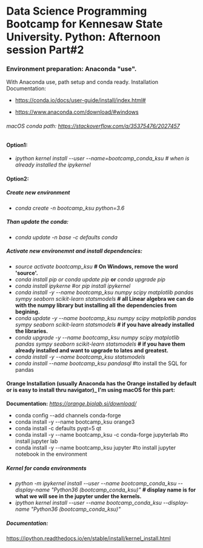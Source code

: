 # Data Science Programming Bootcamp for Kennesaw State University. Python: Afternoon session Part#2

### Environment preparation: Anaconda "use".
With Anaconda use, path setup and conda ready.
Installation Documentation:

* https://conda.io/docs/user-guide/install/index.html#

* https://www.anaconda.com/download/#windows

###### macOS conda path: _https://stackoverflow.com/a/35375476/2027457_


#### Option1:

* _ipython kernel install --user --name=bootcamp_conda_ksu # when is already installed the ipykernel_

#### Option2:


##### Create new environment
* _conda create -n bootcamp_ksu python=3.6_

##### Than update the conda:
* _conda update -n base -c defaults conda_

##### Activate new environemnt and install dependencies:
* _source activate bootcamp_ksu_  **# On Windows, remove the word 'source'.**
* _conda install pip or conda update pip_ **or** _conda upgrade pip_
* _conda install ipykerne_ #or _pip install ipykernel_
* _conda install -y --name bootcamp_ksu numpy scipy matplotlib pandas sympy seaborn scikit-learn statsmodels_ **# all Linear algebra we can do with the numpy library but installing all the dependencies from begining.**
* _conda update -y --name bootcamp_ksu numpy scipy matplotlib pandas sympy seaborn scikit-learn statsmodels_ **# if you have already installed the libraries.**
* _conda upgrade -y --name bootcamp_ksu numpy scipy matplotlib pandas sympy seaborn scikit-learn statsmodels_ **# if you have them already installed and want to upgrade to lates and greatest.**
* _conda install -y --name bootcamp_ksu statsmodels_
* _conda install --name bootcamp_ksu pandasql_ #to install the SQL for pandas

#### Orange Installation (usually Anaconda has the Orange installed by default or is easy to install thru navigator)_ I'm using macOS for this part:
**Documentation:** _https://orange.biolab.si/download/_
* conda config --add channels conda-forge
* conda install -y --name bootcamp_ksu orange3
* conda install -c defaults pyqt=5 qt
* conda install -y --name bootcamp_ksu -c conda-forge jupyterlab #to install jupyter lab
* conda install -y --name bootcamp_ksu jupyter #to install jupyter notebook in the environment


##### Kernel for conda environments
* _python -m ipykernel install --user --name bootcamp_conda_ksu --display-name "Python36 (bootcamp_conda_ksu)"_ **# display name is for what we will see in the jupyter under the kernels.**
* _ipython kernel  install --user --name bootcamp_conda_ksu --display-name "Python36 (bootcamp_conda_ksu)"_

##### Documentation:
https://ipython.readthedocs.io/en/stable/install/kernel_install.html


